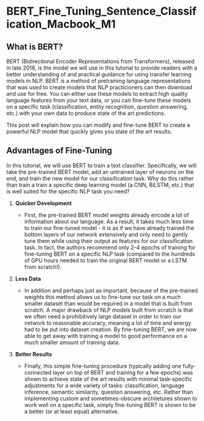 # BERT_Fine_Tuning_Sentence_Classification_Macbook_M1

## What is BERT?

BERT (Bidirectional Encoder Representations from Transformers), released in late 2018, is the model we will use in this tutorial to provide readers with a better understanding of and practical guidance for using transfer learning models in NLP. BERT is a method of pretraining language representations that was used to create models that NLP practicioners can then download and use for free. You can either use these models to extract high quality language features from your text data, or you can fine-tune these models on a specific task (classification, entity recognition, question answering, etc.) with your own data to produce state of the art predictions.

This post will explain how you can modify and fine-tune BERT to create a powerful NLP model that quickly gives you state of the art results. 



## Advantages of Fine-Tuning

In this tutorial, we will use BERT to train a text classifier. Specifically, we will take the pre-trained BERT model, add an untrained layer of neurons on the end, and train the new model for our classification task. Why do this rather than train a train a specific deep learning model (a CNN, BiLSTM, etc.) that is well suited for the specific NLP task you need? 

1. **Quicker Development**

    * First, the pre-trained BERT model weights already encode a lot of information about our language. As a result, it takes much less time to train our fine-tuned model - it is as if we have already trained the bottom layers of our network extensively and only need to gently tune them while using their output as features for our classification task. In fact, the authors recommend only 2-4 epochs of training for fine-tuning BERT on a specific NLP task (compared to the hundreds of GPU hours needed to train the original BERT model or a LSTM from scratch!). 

2. **Less Data**

    * In addition and perhaps just as important, because of the pre-trained weights this method allows us to fine-tune our task on a much smaller dataset than would be required in a model that is built from scratch. A major drawback of NLP models built from scratch is that we often need a prohibitively large dataset in order to train our network to reasonable accuracy, meaning a lot of time and energy had to be put into dataset creation. By fine-tuning BERT, we are now able to get away with training a model to good performance on a much smaller amount of training data.

3. **Better Results**

    * Finally, this simple fine-tuning procedure (typically adding one fully-connected layer on top of BERT and training for a few epochs) was shown to achieve state of the art results with minimal task-specific adjustments for a wide variety of tasks: classification, language inference, semantic similarity, question answering, etc. Rather than implementing custom and sometimes-obscure architetures shown to work well on a specific task, simply fine-tuning BERT is shown to be a better (or at least equal) alternative.
